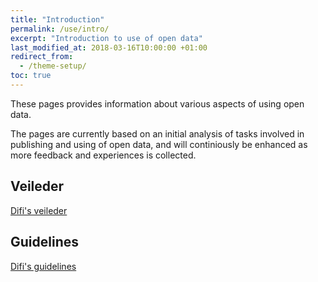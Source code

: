 ```yaml
---
title: "Introduction"
permalink: /use/intro/
excerpt: "Introduction to use of open data"
last_modified_at: 2018-03-16T10:00:00 +01:00
redirect_from:
  - /theme-setup/
toc: true
---
```


These pages provides information about various aspects of using open data. 

The pages are currently based on an initial analysis of tasks involved in publishing and using of open data, and will continiously be enhanced as more feedback and experiences is collected.


## Veileder

[Difi's veileder](https://data.norge.no/document/del-og-skap-verdier-veileder-i-tilgjengeliggjøring-av-offentlige-data)


## Guidelines

[Difi's guidelines](https://data.norge.no/retningslinjer-ved-tilgjengeliggjøring-av-offentlige-data)
